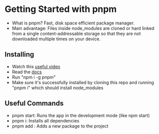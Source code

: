 # Getting Started with pnpm
* What is pnpm? Fast, disk space efficient package manager.
* Main advantage: Files inside node_modules are cloned or hard linked from a single content-addressable storage so that they are not downloaded multiple times on your device.
## Installing
* Watch this [useful video](https://www.youtube.com/watch?v=MvbReZDSKHI&ab_channel=CodinginPublic)
* Read the [docs](https://pnpm.io/installation)
* Run "npm i -g pnpm"
* Make sure it's successfully installed by cloning this repo and running "pnpm i" which should install node_modules

## Useful Commands
* pnpm start: Runs the app in the development mode (like npm start)
* pnpm i: Installs all dependencies
* pnpm add <pkg>: Adds a new package to the project
